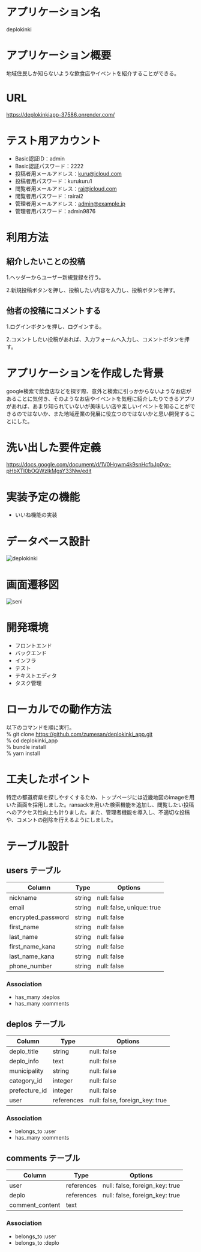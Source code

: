 # アプリケーション名

deplokinki

# アプリケーション概要

地域住民しか知らないような飲食店やイベントを紹介することができる。

# URL

https://deplokinkiapp-37586.onrender.com/
<br/>

# テスト用アカウント

- Basic認証ID：admin
- Basic認証パスワード：2222
- 投稿者用メールアドレス：kuru@icloud.com
- 投稿者用パスワード：kurukuru1
- 閲覧者用メールアドレス：rai@icloud.com
- 閲覧者用パスワード：rairai2
- 管理者用メールアドレス：admin@example.jp
- 管理者用パスワード：admin9876

# 利用方法

## 紹介したいことの投稿

1.ヘッダーからユーザー新規登録を行う。

2.新規投稿ボタンを押し、投稿したい内容を入力し、投稿ボタンを押す。

## 他者の投稿にコメントする

1.ログインボタンを押し、ログインする。

2.コメントしたい投稿があれば、入力フォームへ入力し、コメントボタンを押す。

# アプリケーションを作成した背景

google検索で飲食店などを探す際、意外と検索に引っかからないようなお店があることに気付き、そのようなお店やイベントを気軽に紹介したりできるアプリがあれば、あまり知られていないが美味しい店や楽しいイベントを知ることができるのではないか、また地域産業の発展に役立つのではないかと思い開発することにした。

# 洗い出した要件定義

https://docs.google.com/document/d/1V0Hgwm4k9snHcfbJp0yx-pHbXTI0bOQWzIkMgsY33Nw/edit

# 実装予定の機能

- いいね機能の実装

# データベース設計

![deplokinki](https://user-images.githubusercontent.com/102449081/231318203-5815d279-eb14-4648-b0dc-25cc209033c9.png)

# 画面遷移図

![seni](https://user-images.githubusercontent.com/102449081/231318282-7d767b84-46ca-41ab-845d-cb22cc19d7cb.png)

# 開発環境

- フロントエンド
- バックエンド
- インフラ
- テスト
- テキストエディタ
- タスク管理

# ローカルでの動作方法

以下のコマンドを順に実行。  
% git clone https://github.com/zumesan/deplokinki_app.git  
% cd deplokinki_app  
% bundle install  
% yarn install

# 工夫したポイント

特定の都道府県を探しやすくするため、トップページには近畿地図のimageを用いた画面を採用しました。ransackを用いた検索機能を追加し、閲覧したい投稿へのアクセス性向上も計りました。また、管理者機能を導入し、不適切な投稿や、コメントの削除を行えるようにしました。



# テーブル設計

## users テーブル

| Column             | Type   | Options                   |
| ------------------ | ------ | ------------------------- |
| nickname           | string | null: false               |
| email              | string | null: false, unique: true |
| encrypted_password | string | null: false               |
| first_name         | string | null: false               |
| last_name          | string | null: false               |
| first_name_kana    | string | null: false               |
| last_name_kana     | string | null: false               |
| phone_number       | string | null: false               |

### Association

- has_many :deplos
- has_many :comments

## deplos テーブル

| Column             | Type       | Options                        |
| ------------------ | ---------- | ------------------------------ |
| deplo_title        | string     | null: false                    |
| deplo_info         | text       | null: false                    |
| municipality       | string     | null: false                    |
| category_id        | integer    | null: false                    |
| prefecture_id      | integer    | null: false                    |
| user               | references | null: false, foreign_key: true |

### Association
- belongs_to :user
- has_many :comments


## comments テーブル

| Column             | Type       | Options                        |
| ------------------ | ---------- | ------------------------------ |
| user               | references | null: false, foreign_key: true |
| deplo              | references | null: false, foreign_key: true |
| comment_content    | text       |                                |

### Association

- belongs_to :user
- belongs_to :deplo

